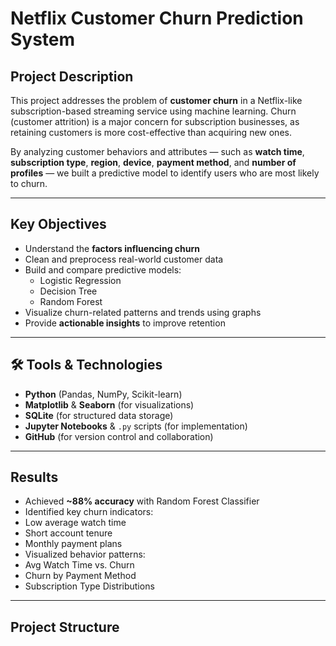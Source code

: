 #  Netflix Customer Churn Prediction System

##  Project Description

This project addresses the problem of **customer churn** in a Netflix-like subscription-based streaming service using machine learning. Churn (customer attrition) is a major concern for subscription businesses, as retaining customers is more cost-effective than acquiring new ones.

By analyzing customer behaviors and attributes — such as **watch time**, **subscription type**, **region**, **device**, **payment method**, and **number of profiles** — we built a predictive model to identify users who are most likely to churn.

---

##  Key Objectives

- Understand the **factors influencing churn**
- Clean and preprocess real-world customer data
- Build and compare predictive models:
  - Logistic Regression
  - Decision Tree
  - Random Forest
- Visualize churn-related patterns and trends using graphs
- Provide **actionable insights** to improve retention

---

## 🛠 Tools & Technologies

- **Python** (Pandas, NumPy, Scikit-learn)
- **Matplotlib** & **Seaborn** (for visualizations)
- **SQLite** (for structured data storage)
- **Jupyter Notebooks** & `.py` scripts (for implementation)
- **GitHub** (for version control and collaboration)

---

##  Results

-  Achieved **~88% accuracy** with Random Forest Classifier
-  Identified key churn indicators:
  -	 Low average watch time
  -	 Short account tenure
  -	 Monthly payment plans
-  Visualized behavior patterns:
  - Avg Watch Time vs. Churn
  - Churn by Payment Method
  - Subscription Type Distributions

---

##  Project Structure

